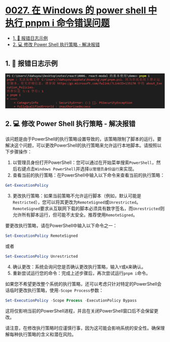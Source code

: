 # [0027. 在 Windows 的 power shell 中执行 pnpm i 命令错误问题](https://github.com/Tdahuyou/nodejs/tree/main/0027.%20%E5%9C%A8%20Windows%20%E7%9A%84%20power%20shell%20%E4%B8%AD%E6%89%A7%E8%A1%8C%20pnpm%20i%20%E5%91%BD%E4%BB%A4%E9%94%99%E8%AF%AF%E9%97%AE%E9%A2%98)

<!-- region:toc -->
- [1. 📒 报错日志示例](#1--报错日志示例)
- [2. 💻 修改 Power Shell 执行策略 - 解决报错](#2--修改-power-shell-执行策略---解决报错)
<!-- endregion:toc -->

## 1. 📒 报错日志示例

![](md-imgs/2024-11-29-11-23-06.png)

## 2. 💻 修改 Power Shell 执行策略 - 解决报错

该问题是由于PowerShell的执行策略设置导致的，该策略限制了脚本的运行。要解决这个问题，可以更改PowerShell的执行策略来允许运行本地脚本。请按照以下步骤操作：

1. 以管理员身份打开PowerShell：您可以通过在开始菜单搜索`PowerShell`，然后右键点击`Windows PowerShell`并选择`以管理员身份运行`来实现。
2. 查看当前的执行策略：在PowerShell中输入以下命令来查看当前的执行策略：

```powershell
Get-ExecutionPolicy
```

3. 更改执行策略：如果当前策略不允许运行脚本（例如，默认可能是`Restricted`），您可以将其更改为`RemoteSigned`或`Unrestricted`。`RemoteSigned`要求从互联网下载的脚本必须具有数字签名，而`Unrestricted`则允许所有脚本运行，但可能不太安全。推荐使用`RemoteSigned`。

要更改执行策略，请在PowerShell中输入以下命令之一：
```powershell
Set-ExecutionPolicy RemoteSigned
```
或者
```powershell
Set-ExecutionPolicy Unrestricted
```

4. 确认更改：系统会询问您是否确认更改执行策略，输入`Y`或`A`来确认。
5. 重新尝试运行您的命令：完成上述步骤后，再次尝试运行`pnpm i`命令。

如果您不希望更改整个系统的执行策略，还可以考虑只针对特定的PowerShell会话临时更改执行策略，使用`-Scope Process`参数：

```powershell
Set-ExecutionPolicy -Scope Process -ExecutionPolicy Bypass
```

这将仅影响当前的PowerShell进程，并且在关闭PowerShell窗口后不会保留更改。

请注意，在修改执行策略时应谨慎行事，因为这可能会影响系统的安全性。确保理解每种执行策略的含义和潜在风险。